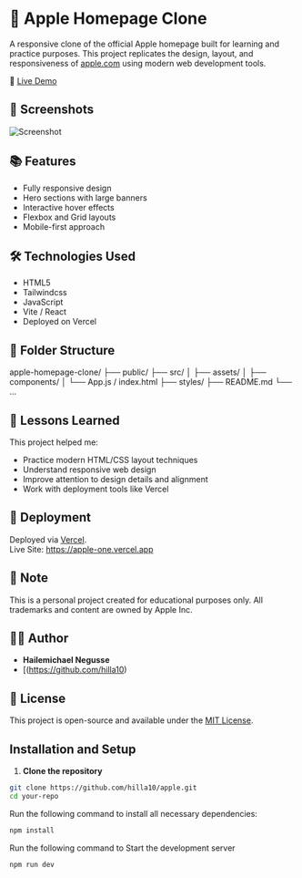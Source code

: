 # 🍏 Apple Homepage Clone

A responsive clone of the official Apple homepage built for learning and practice purposes. This project replicates the design, layout, and responsiveness of [apple.com](https://www.apple.com) using modern web development tools.

🚀 [Live Demo](https://apple-one.vercel.app)

## 📸 Screenshots

![Screenshot](./screenshot.png)

## 📚 Features

- Fully responsive design
- Hero sections with large banners
- Interactive hover effects
- Flexbox and Grid layouts
- Mobile-first approach

## 🛠️ Technologies Used

- HTML5
- Tailwindcss
- JavaScript 
- Vite / React 
- Deployed on Vercel

## 📂 Folder Structure

apple-homepage-clone/
├── public/
├── src/
│ ├── assets/
│ ├── components/
│ └── App.js / index.html
├── styles/
├── README.md
└── ...


## 🧠 Lessons Learned

This project helped me:
- Practice modern HTML/CSS layout techniques
- Understand responsive web design
- Improve attention to design details and alignment
- Work with deployment tools like Vercel

## 🔗 Deployment

Deployed via [Vercel](https://vercel.com).  
Live Site: https://apple-one.vercel.app

## 📌 Note

This is a personal project created for educational purposes only. All trademarks and content are owned by Apple Inc.

## 🧑‍💻 Author

- **Hailemichael Negusse**
- [(https://github.com/hilla10)

## 📄 License

This project is open-source and available under the [MIT License](LICENSE).


## Installation and Setup

  1. **Clone the repository**
  ```sh
  git clone https://github.com/hilla10/apple.git
  cd your-repo
  ```
  
  Run the following command to install all necessary dependencies:
  
  ```sh
  npm install
  
  ```
  
  Run the following command to Start the development server
  
  ```sh
  npm run dev
  ```
